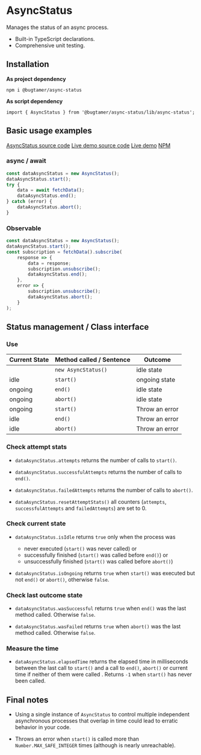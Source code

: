 # AsyncStatus

Manages the status of an async process.

- Built-in TypeScript declarations.
- Comprehensive unit testing.

## Installation

**As project dependency**

`npm i @bugtamer/async-status`

**As script dependency**

`import { AsyncStatus } from '@bugtamer/async-status/lib/async-status';`

## Basic usage examples

[AsyncStatus source code](https://github.com/bugtamer/async-status-js)
[Live demo source code](https://github.com/bugtamer/ng-async-status-example)
[Live demo](https://bugtamer.github.io/ng-async-status-example/)
[NPM](https://www.npmjs.com/package/@bugtamer/async-status)

### async / await

```typescript
const dataAsyncStatus = new AsyncStatus();
dataAsyncStatus.start();
try {
    data = await fetchData();
    dataAsyncStatus.end();
} catch (error) {
    dataAsyncStatus.abort();
}
```

### Observable

```typescript
const dataAsyncStatus = new AsyncStatus();
dataAsyncStatus.start();
const subscription = fetchData().subscribe(
    response => {
        data = response;
        subscription.unsubscribe();
        dataAsyncStatus.end();
    },
    error => {
        subscription.unsubscribe();
        dataAsyncStatus.abort();
    }
);
```

## Status management / Class interface

### Use

| Current State | Method called / Sentence | Outcome        |
| ------------- | ------------------------ | -------------- |
|               | `new AsyncStatus()`      | idle state     |
| idle          | `start()`                | ongoing state  |
| ongoing       | `end()`                  | idle state     |
| ongoing       | `abort()`                | idle state     |
| ongoing       | `start()`                | Throw an error |
| idle          | `end()`                  | Throw an error |
| idle          | `abort()`                | Throw an error |

### Check attempt stats

- `dataAsyncStatus.attempts`
  returns the number of calls to `start()`.

- `dataAsyncStatus.successfulAttempts`
  returns the number of calls to `end()`.

- `dataAsyncStatus.failedAttempts`
  returns the number of calls to `abort()`.

- `dataAsyncStatus.resetAttemptStats()` all counters (`attempts`, `successfulAttempts` and `failedAttempts`) are set to 0.

### Check current state

- `dataAsyncStatus.isIdle`
  returns `true` only when the process was
    - never executed (`start()` was never called) or
    - successfully finished (`start()` was called before `end()`) or
    - unsuccessfully finished (`start()` was called before `abort()`)

- `dataAsyncStatus.isOngoing`
  returns `true` when `start()` was executed but not `end()` or `abort()`, otherwise `false`.

### Check last outcome state

- `dataAsyncStatus.wasSuccessful` returns `true` when `end()` was the last method called. Otherwise `false`.

- `dataAsyncStatus.wasFailed` returns `true` when `abort()` was the last method called. Otherwise `false`.

### Measure the time

- `dataAsyncStatus.elapsedTime` returns the elapsed time in milliseconds between the last call to `start()` and a call to `end()`, `abort()` or current time if neither of them were called . Returns `-1` when `start()` has never been called.

## Final notes
- Using a single instance of `AsyncStatus` to control multiple independent asynchronous processes that overlap in time could lead to erratic behavior in your code.

- Throws an error when `start()` is called more than `Number.MAX_SAFE_INTEGER` times (although is nearly unreachable).
